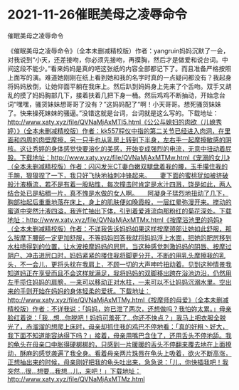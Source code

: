 # 2021-11-26催眠美母之凌辱命令



催眠美母之凌辱命令




《催眠美母之凌辱命令》（全本未删减精校版）作者：yangruin妈妈沉默了一会，对我说到“小天，还差接吻，你必须先接吻，再摸胸，然后才是做爱和说台词。中间这段不能少。”看来妈妈是真的吧这张纸的内容全部都记下了。而且准备严格按照上面写的演。难道她刚刚在纸上看到她和我的名字时真的一点疑问都没有？我起身将妈妈放倒，让她仰面平躺在我床上。然后趴到妈妈身上先来了个舌吻。双手又胡乱的摸了妈妈胸部几下，接着扶着几把下身一桶。然后鸡鸡不断抽动，开始念台词“嘿嘿，骚货妹妹想哥哥了没有？”这妈妈配了“啊！小天哥哥。想死骚货妹妹了。快来操死妹妹的骚逼。”没错这就是台词，台词就是这么写的。下载地址：http://www.xaty.xyz/file/QVNaMjAxMTI5.html《公公与媳妇的肉欲（儿媳秀婷）》（全本未删减精校版）作者：kk557程仪中指的第二关节已经进入肉洞，在里面和四周的肉壁摩擦，另一只手也从乳房上转到下半身，左右手一起摩擦敏感的阴核。这让秀婷的身体感觉快要溶化的美感，开始变成强烈的电流，无意中扭动着屁股。下载地址：http://www.xaty.xyz/file/QVNaMjAxMTMw.html《宠溺的女儿》（全本未删减精校版）作者：闪闪发光CT妻白嫩双腿盘着我的腰，玉手攥住我的手腕，狠狠捏了一下，我只好飞快地抽刺冲锋起来。　　妻下面的蜜桃犹如被挤破般汁液横流，若不是有着一股粘性，每次撞击时肯定是水汁四溅，饶是如此，两人结合处已是粘稠一片，真不愧是水做的女人啊。　　阿凝身子猛烈地扭动了几下，胸部抬起后重重地落在床上，身上的肌肤便如晚霞般，一层红晕弥漫开来。搅动的蜜道中突然汁液四溢，我连忙抽出下体，引到着爱液流向那粉红的菊花深处。下载地址：http://www.xaty.xyz/file/QVNaMjAxMTMx.html《按摩浴池里的妈妈》（全本未删减精校版）作者：不详我告诉妈妈如果这样按摩颈部让她如此舒服，那么按摩下腰部一定更加舒服，不等妈妈回答我就将妈妈浮上水面，把她的肥屄移到水柱喷得到的位置，让水波按摩妈妈的屄屄。当这种感觉刺激妈妈的阴唇、按摩过阴户、冲击进屄口时，妈妈紧紧的搂住我将脚更分开，不断的用乳头摩擦我的乳头，不一会儿，更将头枕在我肩上，不顾一切的大声呻吟扭动着。见到这种情景我知道妈正在享受而且不会这样就满足，我将妈妈的双脚移出跨在浴池边沿，仍然用左手揽住妈妈的肩膀，一来可以移动正对水柱，一来可以不让妈妈沉溺水里。空出来的手则开始在妈妈的身体轻柔的爱抚。下载地址：http://www.xaty.xyz/file/QVNaMjAxMTMy.html《按摩师的母爱》（全本未删减精校版）作者：不详我说：「妈妈，妳已泄了两次，还想做吗？我怕妳太累。」母亲脸红着说：「我…想…你脱吧！妈妈可羞死了…你还不快点？」我马上把衣服全脱光了，赤溜溜的想爬上床时，母亲却抓住我的鸡巴不停地看：「真的好粗丶好大，我下面不知道能容纳得下吗？」接着，母亲用嘴巴含住了，还用舌头不停地舔。我的龟头在母亲口中胀得硬梆梆的，只感到一片暖暖的舌头不停翻来覆去地在上面撩动，酥麻的感觉袭遍了我全身。看着母亲两片珠唇在龟头上吸着，欲火不断高涨，正想抽出来的时候，母亲刚好把我的龟头吐出来，急急说：「儿，你快插我吧！我突然…很…想要…我想…儿，来吧！」下载地址：http://www.xaty.xyz/file/QVNaMjAxMTMz.html


